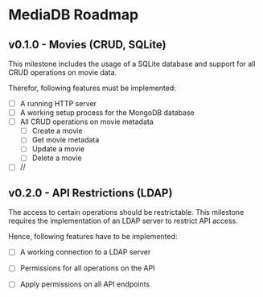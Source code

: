 # MediaDB Roadmap

## v0.1.0 - Movies (CRUD, SQLite)

This milestone includes the usage of a SQLite database and support
for all CRUD operations on movie data.

Therefor, following features must be implemented:

- [ ] A running HTTP server
- [ ] A working setup process for the MongoDB database
- [ ] All CRUD operations on movie metadata
    - [ ] Create a movie
    - [ ] Get movie metadata
    - [ ] Update a movie
    - [ ] Delete a movie
- [ ] //

## v0.2.0 - API Restrictions (LDAP)

The access to certain operations should be restrictable. This
milestone requires the implementation of an LDAP server to restrict
API access.

Hence, following features have to be implemented:

- [ ] A working connection to a LDAP server
- [ ] Permissions for all operations on the API
- [ ] Apply permissions on all API endpoints

